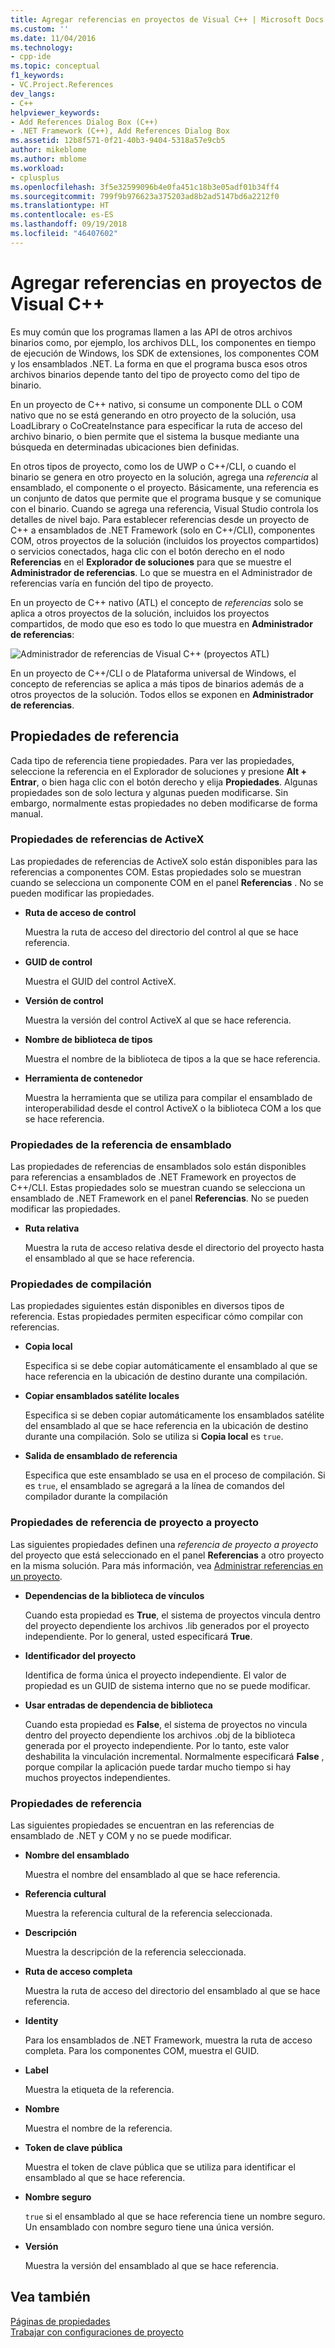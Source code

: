 ```yaml
---
title: Agregar referencias en proyectos de Visual C++ | Microsoft Docs
ms.custom: ''
ms.date: 11/04/2016
ms.technology:
- cpp-ide
ms.topic: conceptual
f1_keywords:
- VC.Project.References
dev_langs:
- C++
helpviewer_keywords:
- Add References Dialog Box (C++)
- .NET Framework (C++), Add References Dialog Box
ms.assetid: 12b8f571-0f21-40b3-9404-5318a57e9cb5
author: mikeblome
ms.author: mblome
ms.workload:
- cplusplus
ms.openlocfilehash: 3f5e32599096b4e0fa451c18b3e05adf01b34ff4
ms.sourcegitcommit: 799f9b976623a375203ad8b2ad5147bd6a2212f0
ms.translationtype: HT
ms.contentlocale: es-ES
ms.lasthandoff: 09/19/2018
ms.locfileid: "46407602"
---
```

# <a name="adding-references-in-visual-c-projects"></a>Agregar referencias en proyectos de Visual C++

Es muy común que los programas llamen a las API de otros archivos binarios como, por ejemplo, los archivos DLL, los componentes en tiempo de ejecución de Windows, los SDK de extensiones, los componentes COM y los ensamblados .NET. La forma en que el programa busca esos otros archivos binarios depende tanto del tipo de proyecto como del tipo de binario.

En un proyecto de C++ nativo, si consume un componente DLL o COM nativo que no se está generando en otro proyecto de la solución, usa LoadLibrary o CoCreateInstance para especificar la ruta de acceso del archivo binario, o bien permite que el sistema la busque mediante una búsqueda en determinadas ubicaciones bien definidas.

En otros tipos de proyecto, como los de UWP o C++/CLI, o cuando el binario se genera en otro proyecto en la solución, agrega una *referencia* al ensamblado, el componente o el proyecto.   Básicamente, una referencia es un conjunto de datos que permite que el programa busque y se comunique con el binario.       Cuando se agrega una referencia, Visual Studio controla los detalles de nivel bajo. Para establecer referencias desde un proyecto de C++ a ensamblados de .NET Framework (solo en C++/CLI), componentes COM, otros proyectos de la solución (incluidos los proyectos compartidos) o servicios conectados, haga clic con el botón derecho en el nodo **Referencias** en el **Explorador de soluciones** para que se muestre el **Administrador de referencias**. Lo que se muestra en el Administrador de referencias varía en función del tipo de proyecto.

En un proyecto de C++ nativo (ATL) el concepto de *referencias* solo se aplica a otros proyectos de la solución, incluidos los proyectos compartidos, de modo que eso es todo lo que muestra en **Administrador de referencias**:

![Administrador de referencias de Visual C++ (proyectos ATL)](../ide/media/visual-c---reference-manager--atl-projects-.png "Visual C++ Reference Manager (ATL Projects)")

En un proyecto de C++/CLI o de Plataforma universal de Windows, el concepto de referencias se aplica a más tipos de binarios además de a otros proyectos de la solución.  Todos ellos se exponen en **Administrador de referencias**.

## <a name="reference-properties"></a>Propiedades de referencia

Cada tipo de referencia tiene propiedades. Para ver las propiedades, seleccione la referencia en el Explorador de soluciones y presione **Alt + Entrar**, o bien haga clic con el botón derecho y elija **Propiedades**. Algunas propiedades son de solo lectura y algunas pueden modificarse. Sin embargo, normalmente estas propiedades no deben modificarse de forma manual.

### <a name="activex-reference-properties"></a>Propiedades de referencias de ActiveX

Las propiedades de referencias de ActiveX solo están disponibles para las referencias a componentes COM. Estas propiedades solo se muestran cuando se selecciona un componente COM en el panel **Referencias** . No se pueden modificar las propiedades.

- **Ruta de acceso de control**

   Muestra la ruta de acceso del directorio del control al que se hace referencia.

- **GUID de control**

   Muestra el GUID del control ActiveX.

- **Versión de control**

   Muestra la versión del control ActiveX al que se hace referencia.

- **Nombre de biblioteca de tipos**

   Muestra el nombre de la biblioteca de tipos a la que se hace referencia.

- **Herramienta de contenedor**

   Muestra la herramienta que se utiliza para compilar el ensamblado de interoperabilidad desde el control ActiveX o la biblioteca COM a los que se hace referencia.

### <a name="assembly-reference-properties"></a>Propiedades de la referencia de ensamblado

Las propiedades de referencias de ensamblados solo están disponibles para referencias a ensamblados de .NET Framework en proyectos de C++/CLI. Estas propiedades solo se muestran cuando se selecciona un ensamblado de .NET Framework en el panel **Referencias**. No se pueden modificar las propiedades.

- **Ruta relativa**

   Muestra la ruta de acceso relativa desde el directorio del proyecto hasta el ensamblado al que se hace referencia.

### <a name="build-properties"></a>Propiedades de compilación

Las propiedades siguientes están disponibles en diversos tipos de referencia. Estas propiedades permiten especificar cómo compilar con referencias.

- **Copia local**

   Especifica si se debe copiar automáticamente el ensamblado al que se hace referencia en la ubicación de destino durante una compilación.

- **Copiar ensamblados satélite locales**

   Especifica si se deben copiar automáticamente los ensamblados satélite del ensamblado al que se hace referencia en la ubicación de destino durante una compilación. Solo se utiliza si **Copia local** es `true`.

- **Salida de ensamblado de referencia**

   Especifica que este ensamblado se usa en el proceso de compilación. Si es `true`, el ensamblado se agregará a la línea de comandos del compilador durante la compilación

### <a name="project-to-project-reference-properties"></a>Propiedades de referencia de proyecto a proyecto

Las siguientes propiedades definen una *referencia de proyecto a proyecto* del proyecto que está seleccionado en el panel **Referencias** a otro proyecto en la misma solución. Para más información, vea [Administrar referencias en un proyecto](/visualstudio/ide/managing-references-in-a-project).

- **Dependencias de la biblioteca de vínculos**

   Cuando esta propiedad es **True**, el sistema de proyectos vincula dentro del proyecto dependiente los archivos .lib generados por el proyecto independiente. Por lo general, usted especificará **True**.

- **Identificador del proyecto**

   Identifica de forma única el proyecto independiente. El valor de propiedad es un GUID de sistema interno que no se puede modificar.

- **Usar entradas de dependencia de biblioteca**

   Cuando esta propiedad es **False**, el sistema de proyectos no vincula dentro del proyecto dependiente los archivos .obj de la biblioteca generada por el proyecto independiente. Por lo tanto, este valor deshabilita la vinculación incremental. Normalmente especificará **False** , porque compilar la aplicación puede tardar mucho tiempo si hay muchos proyectos independientes.

### <a name="reference-properties"></a>Propiedades de referencia

Las siguientes propiedades se encuentran en las referencias de ensamblado de .NET y COM y no se puede modificar.

- **Nombre del ensamblado**

   Muestra el nombre del ensamblado al que se hace referencia.

- **Referencia cultural**

   Muestra la referencia cultural de la referencia seleccionada.

- **Descripción**

   Muestra la descripción de la referencia seleccionada.

- **Ruta de acceso completa**

   Muestra la ruta de acceso del directorio del ensamblado al que se hace referencia.

- **Identity**

   Para los ensamblados de .NET Framework, muestra la ruta de acceso completa. Para los componentes COM, muestra el GUID.

- **Label**

   Muestra la etiqueta de la referencia.

- **Nombre**

   Muestra el nombre de la referencia.

- **Token de clave pública**

   Muestra el token de clave pública que se utiliza para identificar el ensamblado al que se hace referencia.

- **Nombre seguro**

   `true` si el ensamblado al que se hace referencia tiene un nombre seguro. Un ensamblado con nombre seguro tiene una única versión.

- **Versión**

   Muestra la versión del ensamblado al que se hace referencia.

## <a name="see-also"></a>Vea también

[Páginas de propiedades](../ide/property-pages-visual-cpp.md)<br>
[Trabajar con configuraciones de proyecto](../ide/working-with-project-properties.md)
